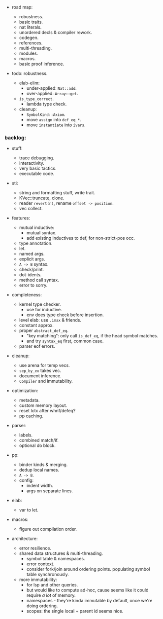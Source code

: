 
- road map:
    - robustness.
    - basic traits.
    - nat literals.
    - unordered decls & compiler rework.
    - codegen.
    - references.
    - multi-threading.
    - modules.
    - macros.
    - basic proof inference.


- todo: robustness.
    - elab-elim:
        - under-applied: `Nat::add`.
        - over-applied: `Array::get`.
    - `is_type_correct`.
        - lambda type check.
    - cleanup:
        - `SymbolKind::Axiom`.
        - move `assign` into `def_eq_*`.
        - move `instantiate` into `ivars`.


### backlog:

- stuff:
    - trace debugging.
    - interactivity.
    - very basic tactics.
    - executable code.

- sti:
    - string and formatting stuff, write trait.
    - KVec::truncate, clone.
    - reader `revert(n)`, rename `offset -> position`.
    - vec collect.

- features:
    - mutual inductive:
        - mutual syntax.
        - add existing inductives to def, for non-strict-pos occ.
    - type annotation.
    - let.
    - named args.
    - explicit args.
    - `A -> B` syntax.
    - check/print.
    - dot-idents.
    - method call syntax.
    - error to sorry.

- completeness:
    - kernel type checker.
        - use for inductive.
        - env does type check before insertion.
    - level elab: use `.imax` & friends.
    - constant approx.
    - proper `abstract_def_eq`.
        - "key matching": only call `is_def_eq`, if the head symbol matches.
        - and try `syntax_eq` first, common case.
    - parser eof errors.

- cleanup:
    - use arena for temp vecs.
    - `sep_by_ex` takes vec.
    - document inference.
    - `Compiler` and immutability.

- optimization:
    - metadata.
    - custom memory layout.
    - reset lctx after whnf/defeq?
    - pp caching.

- parser:
    - labels.
    - combined match/if.
    - optional do block.

- pp:
    - binder kinds & merging.
    - dedup local names.
    - `A -> B`.
    - config:
        - indent width.
        - args on separate lines.

- elab:
    - var to let.

- macros:
    - figure out compilation order.

- architecture:
    - error resilience.
    - shared data structures & multi-threading.
        - symbol table & namespaces.
        - error context.
        - consider fork/join around ordering points.
          populating symbol table synchronously.
    - more immutability:
        - for lsp and other queries.
        - but would like to compute ad-hoc, cause seems
          like it could require *a lot* of memory.
        - namespaces - they're kinda immutable by default,
          once we're doing ordering.
        - scopes: the single local + parent id seems nice.

